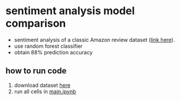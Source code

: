 # sentiment analysis model comparison

- sentiment analysis of a classic Amazon review dataset ([link here](https://www.kaggle.com/datasets/snap/amazon-fine-food-reviews)).
- use random forest classifier
- obtain 88% prediction accuracy

## how to run code
1. download dataset [here](https://www.kaggle.com/datasets/snap/amazon-fine-food-reviews)
2. run all cells in [main.ipynb](./main.ipynb)
